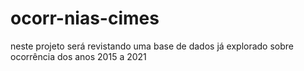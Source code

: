 # ocorr-nias-cimes
neste projeto será revistando uma base de dados já explorado sobre ocorrência dos anos 2015 a 2021
